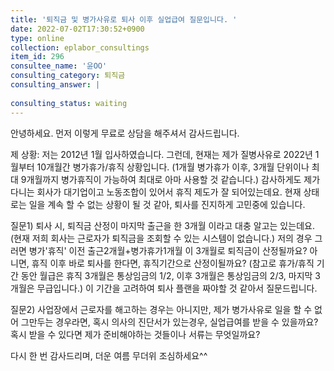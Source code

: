 ```yaml
---
title: '퇴직금 및 병가사유로 퇴사 이후 실업급여 질문입니다. '
date: 2022-07-02T17:30:52+0900
type: online
collection: eplabor_consultings
item_id: 296
consultee_name: '윤OO'
consulting_category: 퇴직금
consulting_answer: |
    
consulting_status: waiting
---
```


안녕하세요. 먼저 이렇게 무료로 상담을 해주셔서 감사드립니다.

제 상황: 저는 2012년 1월 입사하였습니다. 그런데, 현재는 제가 질병사유로 2022년 1월부터 10개월간 
병가휴가/휴직 상황입니다. (1개월 병가휴가 이후, 3개월 단위이나 최대 9개월까지 병가휴직이 가능하여
최대로 아마 사용할 것 같습니다.) 감사하게도 제가 다니는 회사가 대기업이고 노동조합이 있어서 휴직 제도가 잘 되어있는데요. 현재 상태로는 일을 계속 할 수 없는 상황이 될 것 같아, 퇴사를 진지하게 고민중에 있습니다.

질문1)
퇴사 시, 퇴직금 산정이 마지막 출근을 한 3개월 이라고 대충 알고는 있는데요. (현재 저희 회사는 근로자가 퇴직금을 조회할 수 있는 시스템이 없습니다.) 저의 경우 그러면 병가&#039;휴직&#039; 이전 출근2개월+병가휴가1개월 이 3개월로 퇴직금이 산정될까요? 아니면, 휴직 이후 바로 퇴사를 한다면, 휴직기간으로 산정이될까요?
(참고로 휴가/휴직 기간 동안 월급은 휴직 3개월은 통상임금의 1/2, 이후 3개월은 통상임금의 2/3, 마지막 3개월은 무급입니다.) 이 기간을 고려하여 퇴사 플랜을 짜야할 것 같아서 질문드립니다. 

질문2)
사업장에서 근로자를 해고하는 경우는 아니지만, 제가 병가사유로 일을 할 수 없어 그만두는 경우라면, 
혹시 의사의 진단서가 있는경우, 실업급여를 받을 수 있을까요? 혹시 받을 수 있다면 제가 준비해야하는 
것들이나 서류는 무엇일까요? 

다시 한 번 감사드리며, 더운 여름 무더위 조심하세요^^
